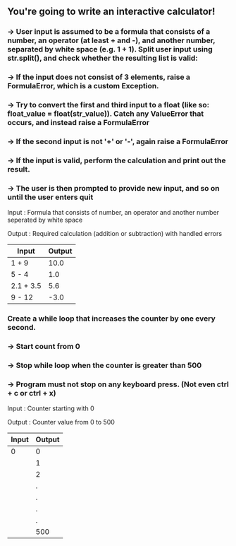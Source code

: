 ## You're going to write an interactive calculator!
### -> User input is assumed to be a formula that consists of a number, an operator (at least + and -), and another number, separated by white space (e.g. 1 + 1). Split user input using str.split(), and check whether the resulting list is valid:
### -> If the input does not consist of 3 elements, raise a FormulaError, which is a custom Exception.
### -> Try to convert the first and third input to a float (like so: float_value = float(str_value)). Catch any ValueError that occurs, and instead raise a FormulaError
### -> If the second input is not '+' or '-', again raise a FormulaError
### -> If the input is valid, perform the calculation and print out the result.
### -> The user is then prompted to provide new input, and so on until the user enters quit


Input : Formula that consists of number, an operator and another number seperated by white space

Output : Required calculation (addition or subtraction) with handled errors

| Input       | Output |
| ------      | ------ |
| 1 + 9       | 10.0   |
| 5 - 4       | 1.0    |
| 2.1 + 3.5   | 5.6    |
| 9 - 12      | -3.0   |


### Create a while loop that increases the counter by one every second.
### -> Start count from 0
### -> Stop while loop when the counter is greater than 500
### -> Program must not stop on any keyboard press. (Not even ctrl + c or ctrl + x)


Input  : Counter starting with 0 

Output : Counter value from 0 to 500

| Input  | Output |
| ------ | ------ |
| 0      | 0      |
|        | 1      |
|        | 2      |
|        | .      |
|        | .      |
|        | .      |
|        | .      |
|        | 500    |